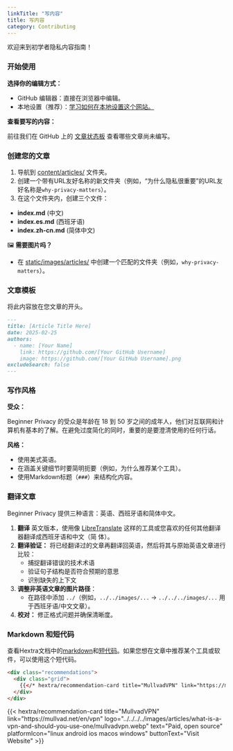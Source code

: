 ```yaml
---
linkTitle: "写内容"
title: 写内容
category: Contributing
---
```

欢迎来到初学者隐私内容指南！

### 开始使用
**选择你的编辑方式：**
- GitHub 编辑器：直接在浏览器中编辑。
- 本地设置（推荐）：[学习如何在本地设置这个网站。](../setup-locally/)

**查看要写的内容：** 

前往我们在 GitHub 上的 [文章状态板](https://github.com/orgs/beginnerprivacy/projects/1) 查看哪些文章尚未编写。

### 创建您的文章
1. 导航到 [content/articles/](https://github.com/beginnerprivacy/beginnerprivacy.github.io/tree/main/content/articles) 文件夹。
2. 创建一个带有URL友好名称的新文件夹（例如，“为什么隐私很重要”的URL友好名称是`why-privacy-matters`）。
3. 在这个文件夹内，创建三个文件：
- **index.md** (中文)
- **index.es.md** (西班牙语)
- **index.zh-cn.md** (简体中文)

🖼️ **需要图片吗？**
- 在 [static/images/articles/](https://github.com/beginnerprivacy/beginnerprivacy.github.io/tree/main/static/images/articles) 中创建一个匹配的文件夹（例如，`why-privacy-matters`）。

### 文章模板
将此内容放在您文章的开头。
```markdown
---
title: [Article Title Here]
date: 2025-02-25
authors:
  - name: [Your Name]
    link: https://github.com/[Your GitHub Username]
    image: https://github.com/[Your GitHub Username].png
excludeSearch: false
---
```

### 写作风格
**受众：** 

Beginner Privacy 的受众是年龄在 18 到 50 岁之间的成年人，他们对互联网和计算机有基本的了解。在避免过度简化的同时，重要的是要澄清使用的任何行话。

**风格：**
- 使用美式英语。
- 在涵盖关键细节时要简明扼要（例如，为什么推荐某个工具）。
- 使用Markdown标题（`###`）来结构化内容。

### 翻译文章
Beginner Privacy 提供三种语言：英语、西班牙语和简体中文。
1. **翻译** 英文版本，使用像 [LibreTranslate](https://libretranslate.com/) 这样的工具或您喜欢的任何其他翻译器翻译成西班牙语和中文（简 体）。
2. **翻译验证：**  将已经翻译过的文章再翻译回英语，然后将其与原始英语文章进行比较：
    - 捕捉翻译错误的技术术语
    - 验证句子结构是否符合预期的意思
    - 识别缺失的上下文
3. **调整非英语文章的图片路径**：
    - 在路径中添加 `../`（例如，`../../images/...` → `../../../images/...` 用于西班牙语/中文文章）。
4. **校对：** 修正格式问题并确保清晰度。

### Markdown 和短代码
查看Hextra文档中的[markdown](https://imfing.github.io/hextra/docs/guide/markdown/)和[短代码](https://imfing.github.io/hextra/docs/guide/shortcodes/)。如果您想在文章中推荐某个工具或软件，可以使用这个短代码。
```html
<div class="recommendations">
  <div class="grid">
    {{</* hextra/recommendation-card title="MullvadVPN" link="https://mullvad.net/en/vpn" logo="../../../../images/articles/what-is-a-vpn-and-should-you-use-one/mullvadvpn.webp" text="Paid, open source" platformIcon="linux android ios macos windows" buttonText="Visit Website" */>}}
  </div>
</div>
```
<div class="recommendations">
  <div class="grid">
    {{< hextra/recommendation-card title="MullvadVPN" link="https://mullvad.net/en/vpn" logo="../../../../images/articles/what-is-a-vpn-and-should-you-use-one/mullvadvpn.webp" text="Paid, open source" platformIcon="linux android ios macos windows" buttonText="Visit Website" >}}
  </div>
</div>